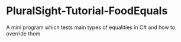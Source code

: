 # PluralSight-Tutorial-FoodEquals
A mini program which tests main types of equalities in C# and how to override them
